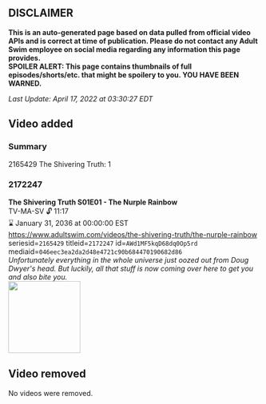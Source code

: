 ## DISCLAIMER
**This is an auto-generated page based on data pulled from official video APIs and is correct at time of publication. Please do not contact any Adult Swim employee on social media regarding any information this page provides.**  
**SPOILER ALERT: This page contains thumbnails of full episodes/shorts/etc. that might be spoilery to you. YOU HAVE BEEN WARNED.**  

_Last Update: April 17, 2022 at 03:30:27 EDT_
## Video added
### Summary
2165429 The Shivering Truth: 1  
### 2172247
**The Shivering Truth S01E01 - The Nurple Rainbow**  
TV-MA-SV 🔓 11:17  
⌛ January 31, 2036 at 00:00:00 EST  
https://www.adultswim.com/videos/the-shivering-truth/the-nurple-rainbow  
seriesid=`2165429` titleid=`2172247` id=`AWd1MF5kqD68dq0Op5rd` mediaid=`046eec3ea2da2d48e4721c90b684470190682d86`  
_Unfortunately everything in the whole universe just oozed out from Doug Dwyer's head.  But luckily, all that stuff is now coming over here to get you and also bite you._  
<a href="https://i.cdn.turner.com/adultswim/big/image-upload/thumbnails/thumb-2_image-15441359233745.jpg"><img src="https://i.cdn.turner.com/adultswim/big/image-upload/thumbnails/thumb-2_image-15441359233745.jpg" height="144px" /></a>
## Video removed
No videos were removed.  
